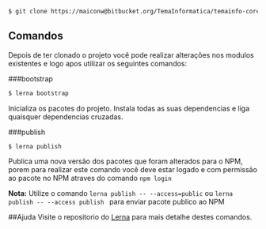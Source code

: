 
```bash
$ git clone https://maiconw@bitbucket.org/TemaInformatica/temainfo-coresystem-angular.git
```

## Comandos

Depois de ter clonado o projeto você pode realizar alterações nos modulos existentes e logo apos utilizar os seguintes comandos:

###bootstrap
```bash
$ lerna bootstrap
```
Inicializa os pacotes do projeto. Instala todas as suas dependencias e liga quaisquer dependencias cruzadas.

###publish
```bash
$ lerna publish
```
Publica uma nova versão dos pacotes que foram alterados para o NPM, porem para realizar este comando você deve estar logado e com permissão ao pacote no NPM atraves do comando `npm login`

**Nota:** Utilize o comando `lerna publish -- --access=public` ou `lerna publish -- --access publish
` para enviar pacote publico ao NPM

##Ajuda
Visite o repositorio do [Lerna](https://github.com/lerna/lerna) para mais detalhe destes comandos.

